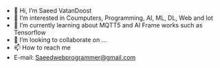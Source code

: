 - 👋 Hi, I’m Saeed VatanDoost
- 👀 I’m interested in Coumputers, Programming, AI, ML, DL, Web and Iot
- 🌱 I’m currently learning about MQTT5 and AI Frame works such as Tensorflow
- 💞️ I’m looking to collaborate on ...
- 📫 How to reach me 
-   E-mail: Saeedwebprogrammer@gmail.com

<!---
PrSaeedV/PrSaeedV is a ✨ special ✨ repository because its `README.md` (this file) appears on your GitHub profile.
You can click the Preview link to take a look at your changes.
--->
